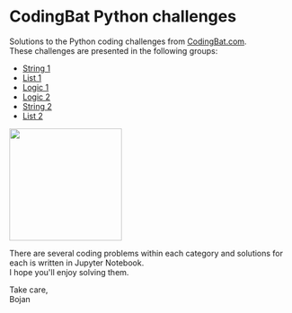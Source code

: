 # CodingBat Python challenges

Solutions to the Python coding challenges from [CodingBat.com](https://codingbat.com/python).\
These challenges are presented in the following groups:

* [String 1](https://codingbat.com/python/String-1)
* [List 1](https://codingbat.com/python/List-1)
* [Logic 1](https://codingbat.com/python/Logic-1)
* [Logic 2](https://codingbat.com/python/Logic-1)
* [String 2](https://codingbat.com/python/String-2)
* [List 2](https://codingbat.com/python/List-2)

<img src="https://user-images.githubusercontent.com/12957404/165395789-eb090f9d-121c-447c-913f-982c091642ba.png" height="200" />

There are several coding problems within each category and solutions for each is written in Jupyter Notebook.\
I hope you'll enjoy solving them.

Take care, \
Bojan
